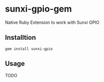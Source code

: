 sunxi-gpio-gem
==============

Native Ruby Extension to work with Sunxi GPIO



## Installtion

```
gem install sunxi-gpio
```


## Usage

TODO
